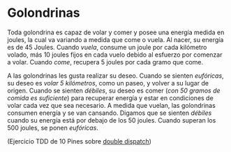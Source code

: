 # Golondrinas

Toda golondrina es capaz de volar y comer y posee una energía medida en joules, la cual va variando a medida que come o vuela. Al nacer, su energía es de 45 Joules. Cuando _vuela_, consume un joule por cada kilómetro volado, más 10 joules fijos en cada vuelo debido al esfuerzo por comenzar a volar. Cuando _come_, recupera 5 joules por cada gramo que come.

A las golondrinas les gusta realizar su deseo. Cuando se sienten _eufóricas_, su deseo es _volar 5 kilómetros_, como un paseo, y volver a su lugar de origen. Cuando se sienten _débiles_, su deseo es comer (_con 50 gramos de comida es suficiente_) para recuperar energía y estar en condiciones de volar cada vez que sea necesario. A medida que vuelan, las golondrinas consumen energía y se van cansando.  Digamos que se sienten _débiles_ cuando su energía está por debajo de los 50 joules.  Cuando superan los 500 joules, se ponen _eufóricas_.

(Ejercicio TDD de 10 Pines sobre [double dispatch](https://www.youtube.com/watch?v=bVC1OLOJIQQ&ab_channel=10Pines))
